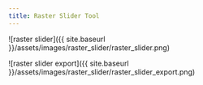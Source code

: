 ```yaml
---
title: Raster Slider Tool
---
```


![raster slider]({{ site.baseurl }}/assets/images/raster_slider/raster_slider.png)

![raster slider export]({{ site.baseurl }}/assets/images/raster_slider/raster_slider_export.png)
